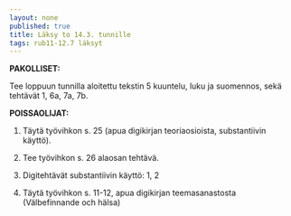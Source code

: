 ```yaml
---
layout: none
published: true
title: Läksy to 14.3. tunnille
tags: rub11-12.7 läksyt
---
```

**PAKOLLISET:**

Tee loppuun tunnilla aloitettu tekstin 5 kuuntelu, luku ja suomennos, sekä tehtävät 1, 6a, 7a, 7b.

**POISSAOLIJAT:**

1. Täytä työvihkon s. 25 (apua digikirjan teoriaosioista, substantiivin käyttö).

2. Tee työvihkon s. 26 alaosan tehtävä.

3. Digitehtävät substantiivin käyttö: 1, 2

4. Täytä työvihkon s. 11-12, apua digikirjan teemasanastosta (Välbefinnande och hälsa)

